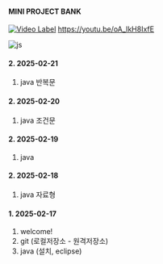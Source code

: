 #### MINI PROJECT BANK

[![Video Label](https://i.ytimg.com/vi/oA_IkH8IxfE/hqdefault.jpg?sqp=-oaymwFBCNACELwBSFryq4qpAzMIARUAAIhCGAHYAQHiAQoIGBACGAY4AUAB8AEB-AG2BIAC8AKKAgwIABABGGUgZShlMA8=&rs=AOn4CLBNFf5CmXDTk7w18eZH_a69TDXJTQ)](https://youtu.be/oA_IkH8IxfE)
https://youtu.be/oA_IkH8IxfE

![js](https://img.shields.io/badge/JAVA-F7DF1E?style=for-the-badge&logo=JavaScript&logoColor=white)

#### 2. 2025-02-21
1. java 반복문

#### 2. 2025-02-20
1. java 조건문

#### 2. 2025-02-19
1. java

#### 2. 2025-02-18
1. java 자료형

#### 1. 2025-02-17 
1. welcome!
2. git (로컬저장소 - 원격저장소)
3. java (설치, eclipse)
